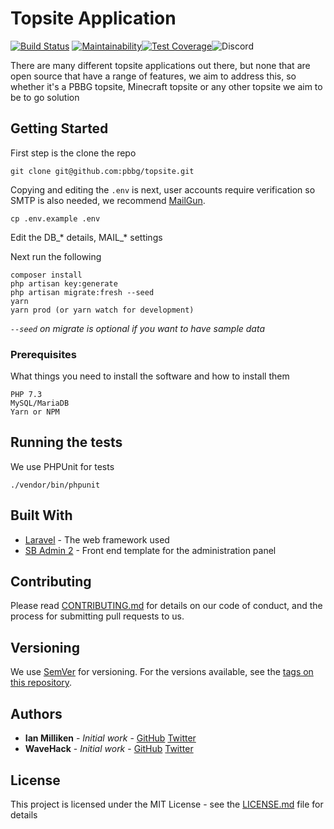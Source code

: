 # Topsite Application

[![Build Status](https://travis-ci.org/pbbg/topsite.svg?branch=develop)](https://travis-ci.org/pbbg/topsite) [![Maintainability](https://api.codeclimate.com/v1/badges/8be22f945708dda410b6/maintainability)](https://codeclimate.com/github/pbbg/topsite/maintainability)[![Test Coverage](https://api.codeclimate.com/v1/badges/8be22f945708dda410b6/test_coverage)](https://codeclimate.com/github/pbbg/topsite/test_coverage)![Discord](https://img.shields.io/discord/339678952547287040?style=plastic)

There are many different topsite applications out there, but none that are open source that have a range of features, we aim to address this, so whether it's a PBBG topsite, Minecraft topsite or any other topsite we aim to be to go solution

## Getting Started

First step is the clone the repo

```
git clone git@github.com:pbbg/topsite.git
```

Copying and editing the `.env` is next, user accounts require verification so SMTP is also needed, we recommend [MailGun](mailgun.com).

```
cp .env.example .env
```

Edit the DB_* details, MAIL_* settings

Next run the following

```
composer install
php artisan key:generate
php artisan migrate:fresh --seed
yarn
yarn prod (or yarn watch for development)
```

*`--seed` on migrate is optional if you want to have sample data*

### Prerequisites

What things you need to install the software and how to install them

```
PHP 7.3
MySQL/MariaDB
Yarn or NPM
```

## Running the tests

We use PHPUnit for tests

```
./vendor/bin/phpunit
```

## Built With

* [Laravel](http://laravel.com) - The web framework used
* [SB Admin 2](https://startbootstrap.com/themes/sb-admin-2/) - Front end template for the administration panel

## Contributing

Please read [CONTRIBUTING.md](https://github.com/pbbg/topsites/CONTRIBUTING.md) for details on our code of conduct, and the process for submitting pull requests to us.

## Versioning

We use [SemVer](http://semver.org/) for versioning. For the versions available, see the [tags on this repository](https://github.com/your/project/tags). 

## Authors

* **Ian Milliken** - *Initial work* - [GitHub](https://github.com/1e4) [Twitter](https://twitter.com/1e4_)
* **WaveHack** - *Initial work* - [GitHub](https://github.com/WaveHack) [Twitter](https://twitter.com/WaveHack)

## License

This project is licensed under the MIT License - see the [LICENSE.md](LICENSE.md) file for details
